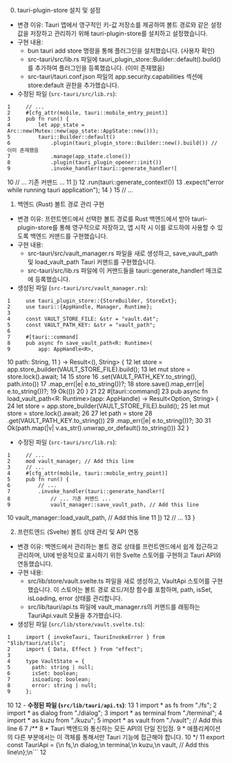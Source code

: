   0. tauri-plugin-store 설치 및 설정

   - 변경 이유: Tauri 앱에서 영구적인 키-값 저장소를 제공하여 볼트 경로와 같은 설정값을 저장하고 관리하기 위해
     tauri-plugin-store를 설치하고 설정했습니다.
   - 구현 내용:
       * bun tauri add store 명령을 통해 플러그인을 설치했습니다. (사용자 확인)
       * src-tauri/src/lib.rs 파일에 tauri_plugin_store::Builder::default().build()를 추가하여 플러그인을 등록했습니다. (이미
         존재했음)
       * src-tauri/tauri.conf.json 파일의 app.security.capabilities 섹션에 store:default 권한을 추가했습니다.
   - 수정된 파일 (`src-tauri/src/lib.rs`):

    1     // ...
    2     #[cfg_attr(mobile, tauri::mobile_entry_point)]
    3     pub fn run() {
    4         let app_state = Arc::new(Mutex::new(app_state::AppState::new()));
    5         tauri::Builder::default()
    6             .plugin(tauri_plugin_store::Builder::new().build()) // 이미 존재했음
    7             .manage(app_state.clone())
    8             .plugin(tauri_plugin_opener::init())
    9             .invoke_handler(tauri::generate_handler![
   10                 // ... 기존 커맨드 ...
   11             ])
   12             .run(tauri::generate_context!())
   13             .expect("error while running tauri application");
   14     }
   15     // ...

  1. 백엔드 (Rust) 볼트 경로 관리 구현

   - 변경 이유: 프런트엔드에서 선택한 볼트 경로를 Rust 백엔드에서 받아 tauri-plugin-store를 통해 영구적으로 저장하고, 앱 시작
     시 이를 로드하여 사용할 수 있도록 백엔드 커맨드를 구현했습니다.
   - 구현 내용:
       * src-tauri/src/vault_manager.rs 파일을 새로 생성하고, save_vault_path 및 load_vault_path Tauri 커맨드를 구현했습니다.
       * src-tauri/src/lib.rs 파일에 이 커맨드들을 tauri::generate_handler! 매크로에 등록했습니다.
   - 생성된 파일 (`src-tauri/src/vault_manager.rs`):

    1     use tauri_plugin_store::{StoreBuilder, StoreExt};
    2     use tauri::{AppHandle, Manager, Runtime};
    3 
    4     const VAULT_STORE_FILE: &str = "vault.dat";
    5     const VAULT_PATH_KEY: &str = "vault_path";
    6 
    7     #[tauri::command]
    8     pub async fn save_vault_path<R: Runtime>(
    9         app: AppHandle<R>,
   10         path: String,
   11     ) -> Result<(), String> {
   12         let store = app.store_builder(VAULT_STORE_FILE).build();
   13         let mut store = store.lock().await;
   14 
   15         store
   16             .set(VAULT_PATH_KEY.to_string(), path.into())
   17             .map_err(|e| e.to_string())?;
   18         store.save().map_err(|e| e.to_string())?;
   19         Ok(())
   20     }
   21 
   22     #[tauri::command]
   23     pub async fn load_vault_path<R: Runtime>(app: AppHandle<R>) -> Result<Option<String>, String> {
   24         let store = app.store_builder(VAULT_STORE_FILE).build();
   25         let mut store = store.lock().await;
   26 
   27         let path = store
   28             .get(VAULT_PATH_KEY.to_string())
   29             .map_err(|e| e.to_string())?;
   30 
   31         Ok(path.map(|v| v.as_str().unwrap_or_default().to_string()))
   32     }
   - 수정된 파일 (`src-tauri/src/lib.rs`):

    1     // ...
    2     mod vault_manager; // Add this line
    3     // ...
    4     #[cfg_attr(mobile, tauri::mobile_entry_point)]
    5     pub fn run() {
    6         // ...
    7         .invoke_handler(tauri::generate_handler![
    8             // ... 기존 커맨드 ...
    9             vault_manager::save_vault_path, // Add this line
   10             vault_manager::load_vault_path,  // Add this line
   11         ])
   12         // ...
   13     }

  2. 프런트엔드 (Svelte) 볼트 상태 관리 및 API 연동

   - 변경 이유: 백엔드에서 관리하는 볼트 경로 상태를 프런트엔드에서 쉽게 접근하고 관리하며, UI에 반응적으로 표시하기 위한
     Svelte 스토어를 구현하고 Tauri API와 연동했습니다.
   - 구현 내용:
       * src/lib/store/vault.svelte.ts 파일을 새로 생성하고, VaultApi 스토어를 구현했습니다. 이 스토어는 볼트 경로 로드/저장
         함수를 포함하며, path, isSet, isLoading, error 상태를 관리합니다.
       * src/lib/tauri/api.ts 파일에 vault_manager.rs의 커맨드를 래핑하는 TauriApi.vault 모듈을 추가했습니다.
   - 생성된 파일 (`src/lib/store/vault.svelte.ts`):

    1     import { invokeTauri, TauriInvokeError } from "$lib/tauri/utils";
    2     import { Data, Effect } from "effect";
    3 
    4     type VaultState = {
    5       path: string | null;
    6       isSet: boolean;
    7       isLoading: boolean;
    8       error: string | null;
    9     };
   10 
   12 -   **수정된 파일 (`src/lib/tauri/api.ts`)**:
   13 
    1     import * as fs from "./fs";
    2     import * as dialog from "./dialog";
    3     import * as terminal from "./terminal";
    4     import * as kuzu from "./kuzu";
    5     import * as vault from "./vault"; // Add this line
    6 
    7     /**
    8      * Tauri 백엔드와 통신하는 모든 API의 단일 진입점.
    9      * 애플리케이션의 다른 부분에서는 이 객체를 통해서만 Tauri 기능에 접근해야 합니다.
   10      */
   11     export const TauriApi = {\n  fs,\n  dialog,\n  terminal,\n  kuzu,\n  vault, // Add this line\n};\n```
   12 
